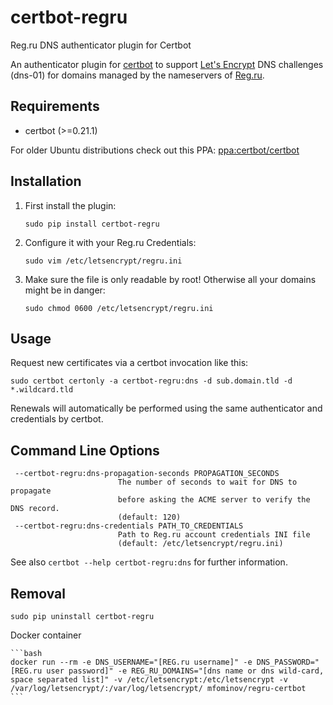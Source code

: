 # certbot-regru
Reg.ru DNS authenticator plugin for Certbot

An authenticator plugin for [certbot](https://certbot.eff.org/) to support [Let's Encrypt](https://letsencrypt.org/) 
DNS challenges (dns-01) for domains managed by the nameservers of [Reg.ru](https://www.reg.ru).

## Requirements
* certbot (>=0.21.1)

For older Ubuntu distributions check out this PPA: 
[ppa:certbot/certbot](https://launchpad.net/~certbot/+archive/ubuntu/certbot)

## Installation
1. First install the plugin:
   ```
   sudo pip install certbot-regru
   ```

2. Configure it with your Reg.ru Credentials:
   ```
   sudo vim /etc/letsencrypt/regru.ini
   ```

3. Make sure the file is only readable by root! Otherwise all your domains might be in danger:
   ```
   sudo chmod 0600 /etc/letsencrypt/regru.ini
   ```

## Usage
Request new certificates via a certbot invocation like this:

    sudo certbot certonly -a certbot-regru:dns -d sub.domain.tld -d *.wildcard.tld

Renewals will automatically be performed using the same authenticator and credentials by certbot.

## Command Line Options
```
 --certbot-regru:dns-propagation-seconds PROPAGATION_SECONDS
                        The number of seconds to wait for DNS to propagate
                        before asking the ACME server to verify the DNS record. 
                        (default: 120)
 --certbot-regru:dns-credentials PATH_TO_CREDENTIALS
                        Path to Reg.ru account credentials INI file 
                        (default: /etc/letsencrypt/regru.ini)

```

See also `certbot --help certbot-regru:dns` for further information.

## Removal
   ```
   sudo pip uninstall certbot-regru
   ```

Docker container

    ```bash
    docker run --rm -e DNS_USERNAME="[REG.ru username]" -e DNS_PASSWORD="[REG.ru user password]" -e REG_RU_DOMAINS="[dns name or dns wild-card, space separated list]" -v /etc/letsencrypt:/etc/letsencrypt -v /var/log/letsencrypt/:/var/log/letsencrypt/ mfominov/regru-certbot
    ```
